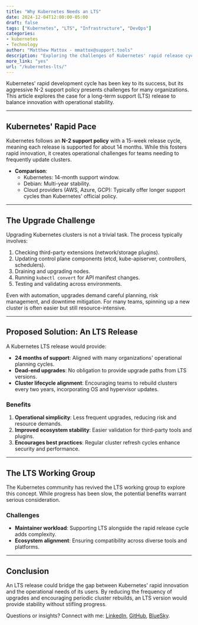 ```yaml
---
title: "Why Kubernetes Needs an LTS"
date: 2024-12-04T12:00:00-05:00
draft: false
tags: ["Kubernetes", "LTS", "Infrastructure", "DevOps"]
categories:
- kubernetes
- Technology
author: "Matthew Mattox - mmattox@support.tools"
description: "Exploring the challenges of Kubernetes' rapid release cycle and the case for introducing a long-term support (LTS) version to aid operational stability."
more_link: "yes"
url: "/kubernetes-lts/"
---
```


Kubernetes' rapid development cycle has been key to its success, but its aggressive N-2 support policy presents challenges for many organizations. This article explores the case for a long-term support (LTS) release to balance innovation with operational stability.

<!--more-->

---

## Kubernetes' Rapid Pace

Kubernetes follows an **N-2 support policy** with a 15-week release cycle, meaning each release is supported for about 14 months. While this fosters rapid innovation, it creates operational challenges for teams needing to frequently update clusters.

- **Comparison**:
  - Kubernetes: 14-month support window.
  - Debian: Multi-year stability.
  - Cloud providers (AWS, Azure, GCP): Typically offer longer support cycles than Kubernetes' official policy.

---

## The Upgrade Challenge

Upgrading Kubernetes clusters is not a trivial task. The process typically involves:

1. Checking third-party extensions (network/storage plugins).
2. Updating control plane components (etcd, kube-apiserver, controllers, schedulers).
3. Draining and upgrading nodes.
4. Running `kubectl convert` for API manifest changes.
5. Testing and validating across environments.

Even with automation, upgrades demand careful planning, risk management, and downtime mitigation. For many teams, spinning up a new cluster is often easier but still resource-intensive.

---

## Proposed Solution: An LTS Release

A Kubernetes LTS release would provide:

- **24 months of support**: Aligned with many organizations' operational planning cycles.
- **Dead-end upgrades**: No obligation to provide upgrade paths from LTS versions.
- **Cluster lifecycle alignment**: Encouraging teams to rebuild clusters every two years, incorporating OS and hypervisor updates.

### Benefits

1. **Operational simplicity**: Less frequent upgrades, reducing risk and resource demands.
2. **Improved ecosystem stability**: Easier validation for third-party tools and plugins.
3. **Encourages best practices**: Regular cluster refresh cycles enhance security and performance.

---

## The LTS Working Group

The Kubernetes community has revived the LTS working group to explore this concept. While progress has been slow, the potential benefits warrant serious consideration.

### Challenges

- **Maintainer workload**: Supporting LTS alongside the rapid release cycle adds complexity.
- **Ecosystem alignment**: Ensuring compatibility across diverse tools and platforms.

---

## Conclusion

An LTS release could bridge the gap between Kubernetes' rapid innovation and the operational needs of its users. By reducing the frequency of upgrades and encouraging periodic cluster rebuilds, an LTS version would provide stability without stifling progress.

Questions or insights? Connect with me: [LinkedIn](https://www.linkedin.com/in/matthewmattox/), [GitHub](https://github.com/mattmattox), [BlueSky](https://bsky.app/profile/cube8021.bsky.social).
